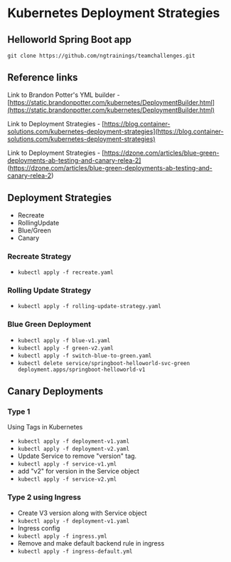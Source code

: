 # Kubernetes Deployment Strategies
       
## Helloworld Spring Boot app
`git clone https://github.com/ngtrainings/teamchallenges.git`

## Reference links
Link to Brandon Potter's YML builder - [https://static.brandonpotter.com/kubernetes/DeploymentBuilder.html](https://static.brandonpotter.com/kubernetes/DeploymentBuilder.html)

Link to Deployment Strategies - [https://blog.container-solutions.com/kubernetes-deployment-strategies](https://blog.container-solutions.com/kubernetes-deployment-strategies) 

Link to Deployment Strategies - [https://dzone.com/articles/blue-green-deployments-ab-testing-and-canary-relea-2] (https://dzone.com/articles/blue-green-deployments-ab-testing-and-canary-relea-2)

## Deployment Strategies
- Recreate
- RollingUpdate
- Blue/Green
- Canary

### Recreate Strategy
- `kubectl apply -f recreate.yaml`


### Rolling Update Strategy
- `kubectl apply -f rolling-update-strategy.yaml`


### Blue Green Deployment 
- `kubectl apply -f blue-v1.yaml`
- `kubectl apply -f green-v2.yaml`
- `kubectl apply -f switch-blue-to-green.yaml`
- `kubectl delete service/springboot-helloworld-svc-green deployment.apps/springboot-helloworld-v1`


## Canary Deployments
### Type 1 
Using Tags in Kubernetes
- `kubectl apply -f deployment-v1.yaml`
- `kubectl apply -f deployment-v2.yaml`
- Update Service to remove "version" tag.
- `kubectl apply -f service-v1.yml`
- add "v2" for version in the Service object
- `kubectl apply -f service-v2.yml`

### Type 2 using Ingress
- Create V3 version along with Service object
- `kubectl apply -f deployment-v1.yaml`
- Ingress config
- `kubectl apply -f ingress.yml`
- Remove and make default backend rule in ingress
- `kubectl apply -f ingress-default.yml`
